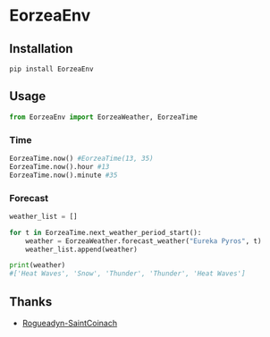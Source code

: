 # EorzeaEnv
## Installation
`pip install EorzeaEnv`

## Usage
```python
from EorzeaEnv import EorzeaWeather, EorzeaTime
```
### Time
```python
EorzeaTime.now() #EorzeaTime(13, 35)
EorzeaTime.now().hour #13
EorzeaTime.now().minute #35
```

### Forecast
```python
weather_list = []

for t in EorzeaTime.next_weather_period_start():
    weather = EorzeaWeather.forecast_weather("Eureka Pyros", t)
    weather_list.append(weather)

print(weather)
#['Heat Waves', 'Snow', 'Thunder', 'Thunder', 'Heat Waves']
```
## Thanks
- [Rogueadyn-SaintCoinach](https://github.com/Rogueadyn/SaintCoinach)